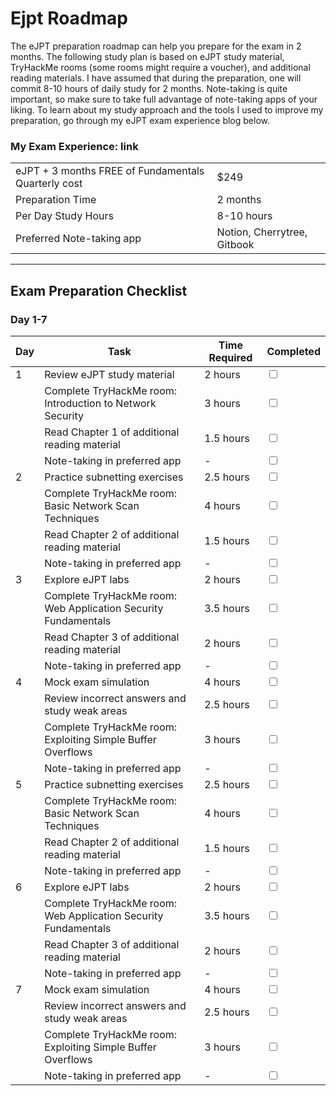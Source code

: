 # Ejpt Roadmap

The eJPT preparation roadmap can help you prepare for the exam in 2 months. The following study plan is based on eJPT study material, TryHackMe rooms (some rooms might require a voucher), and additional reading materials. I have assumed that during the preparation, one will commit 8-10 hours of daily study for 2 months. Note-taking is quite important, so make sure to take full advantage of note-taking apps of your liking. To learn about my study approach and the tools I used to improve my preparation, go through my eJPT exam experience blog below.


### My Exam Experience: link


|                              |          |
|----------------------------- |------    |
| eJPT + 3 months FREE of Fundamentals Quarterly cost | $249   |
| Preparation Time              | 2 months   |
| Per Day Study Hours           | 8-10 hours   |
| Preferred Note-taking app     | Notion, Cherrytree, Gitbook   |


<hr>

## Exam Preparation Checklist

### Day 1-7

| Day | Task                                          | Time Required | Completed |
|-----|-----------------------------------------------|---------------|------------|
| 1   | Review eJPT study material                    | 2 hours       | <input type="checkbox">        |
|     | Complete TryHackMe room: Introduction to Network Security | 3 hours       | <input type="checkbox">        |
|     | Read Chapter 1 of additional reading material  | 1.5 hours     | <input type="checkbox">        |
|     | Note-taking in preferred app                  | -             | <input type="checkbox">        |
| 2   | Practice subnetting exercises                 | 2.5 hours     | <input type="checkbox">        |
|     | Complete TryHackMe room: Basic Network Scan Techniques | 4 hours       | <input type="checkbox">        |
|     | Read Chapter 2 of additional reading material  | 1.5 hours     | <input type="checkbox">        |
|     | Note-taking in preferred app                  | -             | <input type="checkbox">        |
| 3   | Explore eJPT labs                              | 2 hours       | <input type="checkbox">        |
|     | Complete TryHackMe room: Web Application Security Fundamentals | 3.5 hours     | <input type="checkbox">        |
|     | Read Chapter 3 of additional reading material  | 2 hours       | <input type="checkbox">        |
|     | Note-taking in preferred app                  | -             | <input type="checkbox">        |
| 4   | Mock exam simulation                          | 4 hours       | <input type="checkbox">        |
|     | Review incorrect answers and study weak areas | 2.5 hours     | <input type="checkbox">        |
|     | Complete TryHackMe room: Exploiting Simple Buffer Overflows | 3 hours       | <input type="checkbox">        |
|     | Note-taking in preferred app                  | -             | <input type="checkbox">        |
| 5   | Practice subnetting exercises                 | 2.5 hours     | <input type="checkbox">        |
|     | Complete TryHackMe room: Basic Network Scan Techniques | 4 hours       | <input type="checkbox">        |
|     | Read Chapter 2 of additional reading material  | 1.5 hours     | <input type="checkbox">        |
|     | Note-taking in preferred app                  | -             | <input type="checkbox">        |
| 6   | Explore eJPT labs                              | 2 hours       | <input type="checkbox">        |
|     | Complete TryHackMe room: Web Application Security Fundamentals | 3.5 hours     | <input type="checkbox">        |
|     | Read Chapter 3 of additional reading material  | 2 hours       | <input type="checkbox">        |
|     | Note-taking in preferred app                  | -             | <input type="checkbox">        |
| 7   | Mock exam simulation                          | 4 hours       | <input type="checkbox">        |
|     | Review incorrect answers and study weak areas | 2.5 hours     | <input type="checkbox">        |
|     | Complete TryHackMe room: Exploiting Simple Buffer Overflows | 3 hours       | <input type="checkbox">        |
|     | Note-taking in preferred app                  | -             | <input type="checkbox">        |

